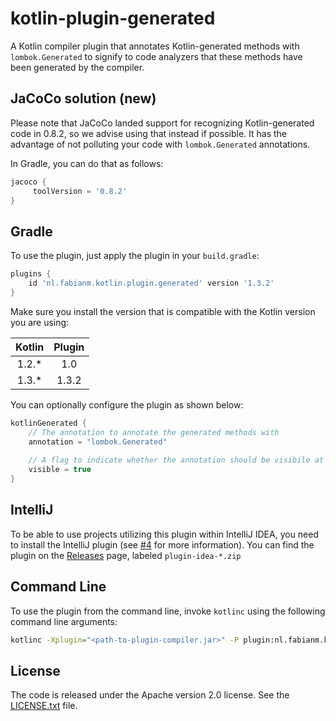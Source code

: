 # kotlin-plugin-generated
A Kotlin compiler plugin that annotates Kotlin-generated methods with
`lombok.Generated` to signify to code analyzers that these methods have been
generated by the compiler.

## JaCoCo solution (new)
Please note that JaCoCo landed support for recognizing Kotlin-generated
code in 0.8.2, so we advise using that instead if possible.
It has the advantage of not polluting your code with `lombok.Generated` 
annotations.

In Gradle, you can do that as follows:

```groovy
jacoco {
     toolVersion = '0.8.2'
}
```

## Gradle
To use the plugin, just apply the plugin in your `build.gradle`:

```groovy
plugins {
    id 'nl.fabianm.kotlin.plugin.generated' version '1.3.2'
}
```

Make sure you install the version that is compatible with the Kotlin
version you are using:

| **Kotlin** | **Plugin** |
|:----------:|:----------:|
|    1.2.*   |     1.0    |
|    1.3.*   |    1.3.2   |

You can optionally configure the plugin as shown below:

```groovy
kotlinGenerated {
    // The annotation to annotate the generated methods with
    annotation = "lombok.Generated"
    
    // A flag to indicate whether the annotation should be visibile at runtime
    visible = true
}
```

## IntelliJ
To be able to use projects utilizing this plugin within IntelliJ IDEA, 
you need to install the IntelliJ plugin (see [#4](https://github.com/fabianishere/kotlin-plugin-generated/issues/4) for more information). You can find the plugin on the
[Releases](https://github.com/fabianishere/kotlin-plugin-generated/releases) page, labeled `plugin-idea-*.zip`

## Command Line
To use the plugin from the command line, invoke `kotlinc` using the
following command line arguments:

```bash
kotlinc -Xplugin="<path-to-plugin-compiler.jar>" -P plugin:nl.fabianm.kotlin.plugin.generated:annotation="lombok.Generated" -P plugin:nl.fabianm.kotlin.plugin.generated:visible=true ...
```

## License
The code is released under the Apache version 2.0 license. See the
[LICENSE.txt](/LICENSE.txt) file.
